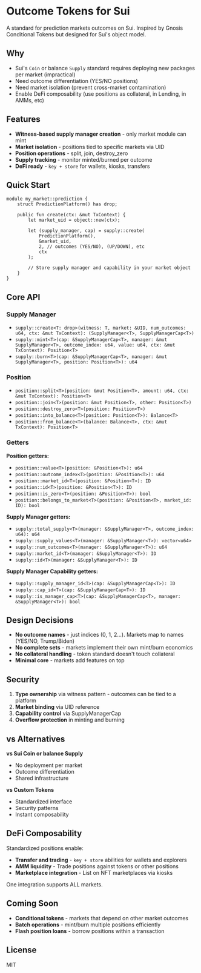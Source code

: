 # Outcome Tokens for Sui

A standard for prediction markets outcomes on Sui. Inspired by Gnosis Conditional Tokens but designed for Sui's object model.

## Why

- Sui's `Coin` or balance `Supply` standard requires deploying new packages per market (impractical)
- Need outcome differentiation (YES/NO positions)
- Need market isolation (prevent cross-market contamination)
- Enable DeFi composability (use positions as collateral, in Lending, in AMMs, etc)

## Features

- **Witness-based supply manager creation** - only market module can mint
- **Market isolation** - positions tied to specific markets via UID
- **Position operations** - split, join, destroy_zero
- **Supply tracking** - monitor minted/burned per outcome
- **DeFi ready** - `key + store` for wallets, kiosks, transfers

## Quick Start

```move
module my_market::prediction {
    struct PredictionPlatform() has drop;
    
    public fun create(ctx: &mut TxContext) {
        let market_uid = object::new(ctx);

        let (supply_manager, cap) = supply::create(
            PredictionPlatform(),
            &market_uid,
            2, // outcomes (YES/NO), (UP/DOWN), etc
            ctx
        );

        // Store supply manager and capability in your market object
    }
}
```

## Core API

### Supply Manager
- `supply::create<T: drop>(witness: T, market: &UID, num_outcomes: u64, ctx: &mut TxContext): (SupplyManager<T>, SupplyManagerCap<T>)`
- `supply::mint<T>(cap: &SupplyManagerCap<T>, manager: &mut SupplyManager<T>, outcome_index: u64, value: u64, ctx: &mut TxContext): Position<T>`
- `supply::burn<T>(cap: &SupplyManagerCap<T>, manager: &mut SupplyManager<T>, position: Position<T>): u64`

### Position  
- `position::split<T>(position: &mut Position<T>, amount: u64, ctx: &mut TxContext): Position<T>`
- `position::join<T>(position: &mut Position<T>, other: Position<T>)`
- `position::destroy_zero<T>(position: Position<T>)`
- `position::into_balance<T>(position: Position<T>): Balance<T>`
- `position::from_balance<T>(balance: Balance<T>, ctx: &mut TxContext): Position<T>`

### Getters

**Position getters:**
- `position::value<T>(position: &Position<T>): u64`
- `position::outcome_index<T>(position: &Position<T>): u64`
- `position::market_id<T>(position: &Position<T>): ID`
- `position::id<T>(position: &Position<T>): ID`
- `position::is_zero<T>(position: &Position<T>): bool`
- `position::belongs_to_market<T>(position: &Position<T>, market_id: ID): bool`

**Supply Manager getters:**
- `supply::total_supply<T>(manager: &SupplyManager<T>, outcome_index: u64): u64`
- `supply::supply_values<T>(manager: &SupplyManager<T>): vector<u64>`
- `supply::num_outcomes<T>(manager: &SupplyManager<T>): u64`
- `supply::market_id<T>(manager: &SupplyManager<T>): ID`
- `supply::id<T>(manager: &SupplyManager<T>): ID`

**Supply Manager Capability getters:**
- `supply::supply_manager_id<T>(cap: &SupplyManagerCap<T>): ID`
- `supply::cap_id<T>(cap: &SupplyManagerCap<T>): ID`
- `supply::is_manager_cap<T>(cap: &SupplyManagerCap<T>, manager: &SupplyManager<T>): bool`

## Design Decisions

- **No outcome names** - just indices (0, 1, 2...). Markets map to names (YES/NO, Trump/Biden)
- **No complete sets** - markets implement their own mint/burn economics
- **No collateral handling** - token standard doesn't touch collateral
- **Minimal core** - markets add features on top

## Security

1. **Type ownership** via witness pattern - outcomes can be tied to a platform
2. **Market binding** via UID reference
3. **Capability control** via SupplyManagerCap
4. **Overflow protection** in minting and burning

## vs Alternatives

**vs Sui Coin or balance Supply**
- No deployment per market
- Outcome differentiation  
- Shared infrastructure

**vs Custom Tokens**
- Standardized interface
- Security patterns
- Instant composability

## DeFi Composability

Standardized positions enable:
- **Transfer and trading** - `key + store` abilities for wallets and explorers
- **AMM liquidity** - Trade positions against tokens or other positions  
- **Marketplace integration** - List on NFT marketplaces via kiosks

One integration supports ALL markets.

## Coming Soon

- **Conditional tokens** - markets that depend on other market outcomes
- **Batch operations** - mint/burn multiple positions efficiently
- **Flash position loans** - borrow positions within a transaction

## License

MIT